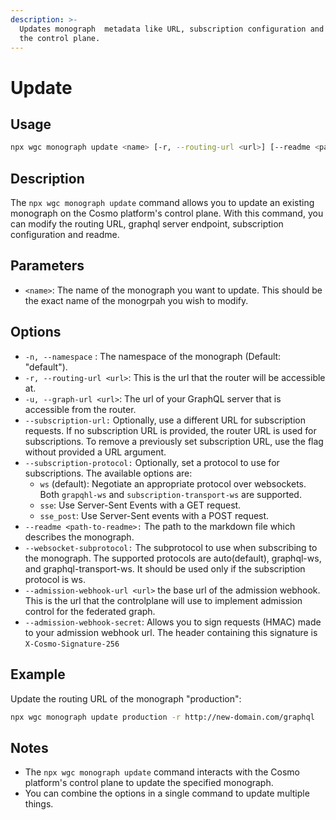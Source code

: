 ```yaml
---
description: >-
  Updates monograph  metadata like URL, subscription configuration and more on
  the control plane.
---
```


# Update

## Usage

```bash
npx wgc monograph update <name> [-r, --routing-url <url>] [--readme <path-to-readme>]
```

## Description

The `npx wgc monograph update` command allows you to update an existing monograph on the Cosmo platform's control plane. With this command, you can modify the routing URL, graphql server endpoint, subscription configuration and readme.

## Parameters

* `<name>`: The name of the monograph you want to update. This should be the exact name of the monogrpah you wish to modify.

## Options

* `-n, --namespace` : The namespace of the monograph (Default: "default").
* `-r, --routing-url <url>`: This is the url that the router will be accessible at.
* `-u, --graph-url <url>`: The url of your GraphQL server that is accessible from the router.
* `--subscription-url:` Optionally, use a different URL for subscription requests. If no subscription URL is provided, the router URL is used for subscriptions. To remove a previously set subscription URL, use the flag without provided a URL argument.
* `--subscription-protocol:` Optionally, set a protocol to use for subscriptions. The available options are:
  * `ws` (default): Negotiate an appropriate protocol over websockets. Both `grapqhl-ws` and `subscription-transport-ws` are supported.
  * `sse`: Use Server-Sent Events with a GET request.
  * `sse_post`: Use Server-Sent events with a POST request.
* `--readme <path-to-readme>:` The path to the markdown file which describes the monograph.
* `--websocket-subprotocol:` The subprotocol to use when subscribing to the monograph. The supported protocols are auto(default), graphql-ws, and graphql-transport-ws. It should be used only if the subscription protocol is ws.
* `--admission-webhook-url <url>` the base url of the admission webhook. This is the url that the controlplane will use to implement admission control for the federated graph.
* `--admission-webhook-secret`: Allows you to sign requests (HMAC) made to your admission webhook url. The header containing this signature is `X-Cosmo-Signature-256`

## Example

Update the routing URL of the monograph "production":

```bash
npx wgc monograph update production -r http://new-domain.com/graphql
```

## Notes

* The `npx wgc monograph update` command interacts with the Cosmo platform's control plane to update the specified monograph.
* You can combine the options in a single command to update multiple things.
